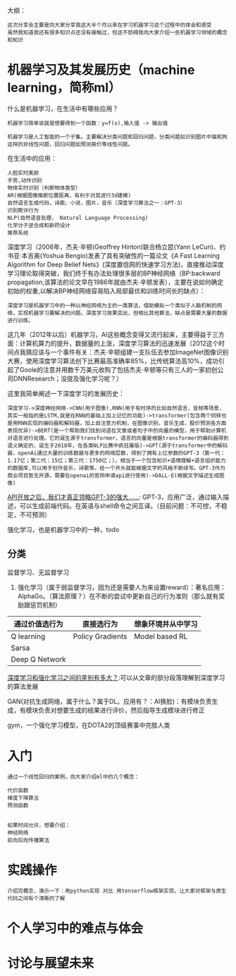 大纲：

    这次分享会主要是向大家分享我这大半个月以来在学习机器学习这个过程中的体会和感受
    虽然我知道我还有很多知识点还没有接触过，但这不妨碍我向大家介绍一些机器学习领域的概念和知识

# 机器学习及其发展历史（machine learning，简称ml）
什么是机器学习，在生活中有哪些应用？

    机器学习简单说就是想要得到一个函数：y=f(x),输入值 -> 输出值

    机器学习是人工智能的一个子集。主要解决分类问题和回归问题，分类问题如识别图片中猫和狗这样的非线性问题，回归问题如预测房价等线性问题。

在生活中的应用：

    人脸实时美颜
    手势,动作识别
    物体实时识别（判断物体类型）
    AR(根据图像推断位置距离，有利于对其进行3d建模)
    自然语言生成代码，诗歌，小说，图片，音乐（深度学习算法之一：GPT-3）
    识别欺诈行为
    NLP(自然语音处理， Natural Language Processing)
    化学分子逆合成和新药设计
    推荐系统

深度学习（2006年，杰夫·辛顿(Geoffrey Hinton)联合杨立昆(Yann LeCun)、约书亚·本吉奥(Yoshua Bengio)发表了具有突破性的一篇论文《A Fast Learning Algorithm for Deep Belief Nets》(深度置信网的快速学习方法)，直接推动深度学习理论取得突破，我们终于有办法处理很多层的BP神经网络（BP:backward propagation,该算法的论文早在1986年就由杰夫·辛顿发表），主要在说如何确定初始的权重,以解决BP神经网络容易陷入局部最优和训练时间长的缺点）：

    深度学习是机器学习中的一种以神经网络为主的一类算法，借助模拟一个类似于人脑机制的网络，实现机器学习要解决的问题。深度学习效果突出，但相比其他算法，缺点是需要大量的数据进行训练。

这几年（2012年以后）机器学习，AI这些概念变得又流行起来，主要得益于三方面：计算机算力的提升，数据量的上涨，深度学习算法的迅速发展（2012这个时间点我猜应该与一个事件有关：杰夫·辛顿组建一支队伍去参加ImageNet图像识别大赛，使用深度学习算法创下比赛最高准确率85%，比传统算法高10%，成功引起了Goole的注意并用数千万美元收购了包括杰夫·辛顿等只有三人的一家初创公司DNNResearch；没提及强化学习呢？）

这里我简单阐述一下深度学习的发展历史：

    深度学习->深度神经网络->CNN(用于图像),RNN(用于有时序的比如自然语言、音频等场景，其实一般指的是LSTM,就是在RNN的基础上加上记忆的功能)->transformer(包含两个同样也是用RNN实现的编码器和解码器，加上自注意力机制，在图像识别，音乐生成，股价预测各方面表现优异)->BERT(是一个帮助我们找到词语在文章或者句子中的向量的模型，用于帮助计算机对语言进行处理。它的诞生源于transformer，语言的向量是根据transformer的编码器得到语义确定的，诞生于2018年，在各类NLP比赛中疯狂屠版)->GPT(源于transformer中的解码器，openAi通过大量的训练数据与更多的网络层数，得到了拥有上亿参数的GPT-3（第一代：1.17亿；第二代：15亿；第三代：1750亿；），相当于一个包含知识+语境理解+语言组织能力的数据库,可以用于创作音乐，诗歌等。给一个开头就能根据文字的风格不断续写。GPT-3作为商业项目暂无开源，需要在openai的官网申请api进行使用)->DALL-E(根据文字描述生成图像)


[API开放之后，我们才真正领略GPT-3的强大……](https://mp.weixin.qq.com/s/IuAt-7wMwj9Lr8AS5vVuTw):
GPT-3，应用广泛，通过输入描述，可以生成前端代码。在英语与shell命令之间互译。（目前问题：不可控，不稳定，不可预测）

强化学习，也是机器学习中的一种，todo
## 分类
监督学习、无监督学习

1. 强化学习（属于弱监督学习，因为还是需要人为来设置reward）：著名应用：AlphaGo。（算法原理？）在不断的尝试中更新自己的行为准则（那么就有奖励跟惩罚机制）

|通过价值选行为|直接选行为|想象环境并从中学习|
|--|--|--|
|Q learning|Policy Gradients|Model based RL|
|Sarsa|||
|Deep Q Network|||

[深度学习和强化学习之间的差别有多大？](https://www.zhihu.com/question/377731309/answer/1491573377):可以从文章的部分段落理解到深度学习的算法发展

GAN(对抗生成网络，属于什么？属于DL。应用有？：AI换脸)：有模块负责生成，有模块负责对想要生成的结果进行评价，然后指导生成模块进行修正

gym，一个强化学习模型，在DOTA2的顶级赛事中完胜人类


# 入门

    通过一个线性回归的案例，向大家介绍ml中的几个概念： 

    代价函数
    梯度下降算法
    预测函数


    如果时间允许，想要介绍：
    神经网络
    前向后向传播算法

# 实践操作

    介绍完概念，演示一下：用python实现 对比 用tenserflow框架实现，让大家对框架与原生代码之间有个清晰的了解

# 个人学习中的难点与体会

# 讨论与展望未来
